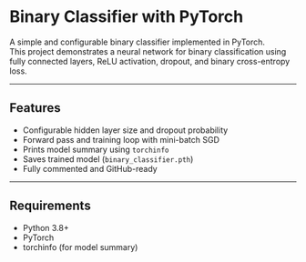 # Binary Classifier with PyTorch

A simple and configurable binary classifier implemented in PyTorch.  
This project demonstrates a neural network for binary classification using fully connected layers, ReLU activation, dropout, and binary cross-entropy loss.

---

## Features
- Configurable hidden layer size and dropout probability
- Forward pass and training loop with mini-batch SGD
- Prints model summary using `torchinfo`
- Saves trained model (`binary_classifier.pth`)
- Fully commented and GitHub-ready

---

## Requirements

- Python 3.8+
- PyTorch
- torchinfo (for model summary)

